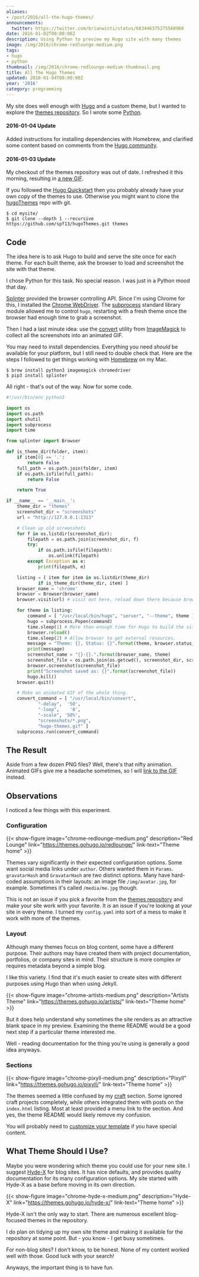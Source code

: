 ```yaml
---
aliases:
- /post/2016/all-the-hugo-themes/
announcements:
  twitter: https://twitter.com/brianwisti/status/683446375275560960
date: 2016-01-02T00:00:00Z
description: Using Python to preview my Hugo site with many themes
image: /img/2016/chrome-redlounge-medium.png
tags:
- hugo
- python
thumbnail: /img/2016/chrome-redlounge-medium-thumbnail.png
title: All The Hugo Themes
updated: 2016-01-04T00:00:00Z
year: '2016'
category: programming
---
```

[Hugo]: http://gohugo.io/
[themes repository]: http://themes.gohugo.io/
[Python]: https://python.org/
My site does well enough with [Hugo][] and a custom theme, but I wanted to
explore the [themes repository][]. So I wrote some [Python][].
<!--more-->

<aside>
<h4>2016-01-04 Update</h4>

<p>Added instructions for installing dependencies with Homebrew, and clarified
some content based on comments from the <a href="https://discuss.gohugo.io">Hugo community</a>.</p>

<h4>2016-01-03 Update</h4>

<p>My checkout of the themes repository was out of date. I refreshed it this
morning, resulting in <a
href="/img/2016/hugo-themes.gif" target="_blank">a new GIF</a>.</p>
</aside>

[Hugo Quickstart]: https://gohugo.io/overview/quickstart/
[hugoThemes]: https://github.com/spf13/hugoThemes/

If you followed the [Hugo Quickstart][] then you probably already have your
own copy of the themes to use. Otherwise you might want to clone the [hugoThemes][]
repo with git.

    $ cd mysite/
    $ git clone --depth 1 --recursive https://github.com/spf13/hugoThemes.git themes


## Code

[Python]: https://python.org/
[Splinter]: https://splinter.readthedocs.org/en/latest/
[Chrome WebDriver]: https://splinter.readthedocs.org/en/latest/drivers/chrome.html
[subprocess]: https://docs.python.org/3.5/library/subprocess.html
[ImageMagick]: http://imagemagick.org/script/index.php
[convert]: http://imagemagick.org/script/convert.php

The idea here is to ask Hugo to build and serve the site once for each theme.
For each built theme, ask the browser to load and screenshot the site with that
theme.

I chose Python for this task. No special reason. I was just in a Python mood that
day.

[Splinter][] provided the browser controlling API. Since I'm using Chrome for this,
I installed the [Chrome WebDriver][]. The [subprocess][] standard
library module allowed me to control `hugo`, restarting with a fresh theme once
the browser had enough time to grab a screenshot.

Then I had a last minute idea: use the [convert][] utility from [ImageMagick][]
to collect all the screenshots into an animated GIF.

[Homebrew]: https://brew.sh

You may need to install dependencies. Everything you need *should* be available
for your platform, but I still need to double check that. Here are the steps I
followed to get things working with [Homebrew][] on my Mac.

    $ brew install python3 imagemagick chromedriver
    $ pip3 install splinter

All right - that's out of the way. Now for some code.

``` python
#!/usr/bin/env python3

import os
import os.path
import shutil
import subprocess
import time

from splinter import Browser

def is_theme_dir(folder, item):
    if item[0] == '.':
        return False
    full_path = os.path.join(folder, item)
    if os.path.isfile(full_path):
        return False

    return True

if __name__ == '__main__':
    theme_dir = "themes"
    screenshot_dir = "screenshots"
    url = "http://127.0.0.1:1313"

    # Clean up old screenshots
    for f in os.listdir(screenshot_dir):
        filepath = os.path.join(screenshot_dir, f)
        try:
            if os.path.isfile(filepath):
                os.unlink(filepath)
        except Exception as e:
            print(filepath, e)

    listing = [ item for item in os.listdir(theme_dir)
            if is_theme_dir(theme_dir, item) ]
    browser_name = 'chrome'
    browser = Browser(browser_name)
    browser.visit(url) # visit out here, reload down there because browser cache

    for theme in listing:
        command = [ "/usr/local/bin/hugo", "server", "--theme", theme ]
        hugo = subprocess.Popen(command)
        time.sleep(1) # More than enough time for Hugo to build the site.
        browser.reload()
        time.sleep(2) # Allow browser to get external resources.
        message = "Theme: {}, Status: {}".format(theme, browser.status_code)
        print(message)
        screenshot_name = "{}-{}.".format(browser_name, theme)
        screenshot_file = os.path.join(os.getcwd(), screenshot_dir, screenshot_name)
        browser.screenshot(screenshot_file)
        print("Screenshot saved as: {}".format(screenshot_file))
        hugo.kill()
    browser.quit()

    # Make an animated GIF of the whole thing.
    convert_command = [ "/usr/local/bin/convert",
            "-delay",  '50',
            "-loop",    '0',
            "-scale", '50%',
            "screenshots/*.png",
            "hugo-themes.gif" ]
    subprocess.run(convert_command)
```

## The Result

Aside from a few dozen PNG files? Well, there's that nifty animation. Animated
GIFs give me a headache sometimes, so I will <a
href="/img/2016/hugo-themes.gif" target="_blank">link to the GIF</a> instead.

## Observations

I noticed a few things with this experiment.

### Configuration

{{< show-figure image="chrome-redlounge-medium.png"
  description="Red Lounge"
  link="https://themes.gohugo.io/redlounge/"
  link-text="Theme home" >}}

Themes vary significantly in their expected configuration options. Some want
social media links under `author`. Others wanted them in `Params`.
`gravatarHash` and `GravatarHash` are two distinct options. Many have hard-coded
assumptions in their layouts: an image file `/img/avatar.jpg`, for example.
Sometimes it's called `/media/me.jpg` though.

This is not an issue if you pick a favorite from the [themes repository][] and
make your site work with your favorite. It *is* an issue if you're looking at
your site in every theme. I turned my `config.yaml` into sort of a mess to make
it work with more of the themes.

### Layout

Although many themes focus on blog content, some have a different purpose.
Their authors may have created them with project documentation, portfolios, or
company sites in mind. Their structure is more complex or requires metadata beyond
a simple blog.

I like this variety. I find that it's much easier to create sites with different
purposes using Hugo than when using Jekyll.

{{< show-figure image="chrome-artists-medium.png"
  description="Artists Theme"
  link="https://themes.gohugo.io/artists/"
  link-text="Theme home" >}}

But it does help understand why sometimes the site renders as an attractive
blank space in my preview. Examining the theme README would be a good next
step if a particular theme interested me.

Well - reading documentation for the thing you're using is generally a good idea
anyways.

### Sections

{{< show-figure image="chrome-pixyll-medium.png"
  description="Pixyll"
  link="https://themes.gohugo.io/pixyll/"
  link-text="Theme home" >}}

[craft]: /craft/
[customize your template]: http://gohugo.io/themes/customizing/
The themes seemed a little confused by my [craft][] section.
Some ignored craft projects completely, while others integrated them with posts on the
`index.html` listing. Most at least provided a menu link to the section. And yes,
the theme README would likely remove my confusion.

You will probably need to [customize your template][] if you have special
content.

## What Theme Should I Use?

[Hyde-X]: http://themes.gohugo.io/hyde-x/

Maybe you were wondering which theme you could use for your new site. I suggest
[Hyde-X][] for blog sites. It has nice defaults, and provides quality
documentation for its many configuration options. My site started with
Hyde-X as a base before moving in its own direction.

{{< show-figure image="chrome-hyde-x-medium.png"
  description="Hyde-X"
  link="https://themes.gohugo.io/hyde-x/"
  link-text="Theme home" >}}

Hyde-X isn't the only way to start. There are numerous excellent blog-focused
themes in the repository.

<aside>
I do plan on tidying up my own site theme and making it available for the
repository at some point. But - you know - I get busy sometimes.
</aside>

For non-blog sites? I don't know, to be honest. None of my content worked well
with those. Good luck with your search!

Anyways, the important thing is to have fun.
